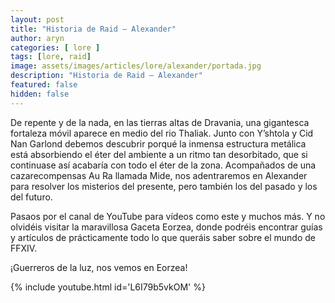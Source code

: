 ```yaml
---
layout: post
title: "Historia de Raid – Alexander"
author: aryn
categories: [ lore ]
tags: [lore, raid]
image: assets/images/articles/lore/alexander/portada.jpg
description: "Historia de Raid – Alexander"
featured: false
hidden: false
---
```

De repente y de la nada, en las tierras altas de Dravania, una gigantesca fortaleza móvil aparece en medio del rio Thaliak.
Junto con Y’shtola y Cid Nan Garlond debemos descubrir porqué la inmensa estructura metálica está absorbiendo el éter del ambiente a un ritmo tan desorbitado, que si continuase así acabaría con todo el éter de la zona.
Acompañados de una cazarecompensas Au Ra llamada Mide, nos adentraremos en Alexander para resolver los misterios del presente, pero también los del pasado y los del futuro.

Pasaos por el canal de YouTube para vídeos como este y muchos más.
Y no olvidéis visitar la maravillosa Gaceta Eorzea, donde podréis encontrar guías y artículos de prácticamente todo lo que queráis saber sobre el mundo de FFXIV.

¡Guerreros de la luz, nos vemos en Eorzea!

{% include youtube.html id='L6I79b5vkOM' %}
